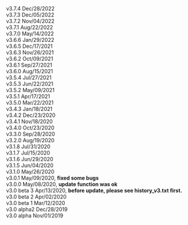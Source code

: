 v3.7.4      Dec/28/2022<br>
v3.7.3      Dec/05/2022<br>
v3.7.2      Nov/04/2022<br>
v3.7.1      Aug/22/2022<br>
v3.7.0      May/14/2022<br>
v3.6.6      Jan/29/2022<br>
v3.6.5      Dec/17/2021<br>
v3.6.3      Nov/26/2021<br>
v3.6.2      Oct/09/2021<br>
v3.6.1      Sep/27/2021<br>
v3.6.0      Aug/15/2021<br>
v3.5.4      Jul/27/2021<br>
v3.5.3      Jun/22/2021<br>
v3.5.2      May/09/2021<br>
v3.5.1      Apr/17/2021<br>
v3.5.0      Mar/22/2021<br>
v3.4.3      Jan/18/2021<br>
v3.4.2      Dec/23/2020<br>
v3.4.1      Nov/18/2020<br>
v3.4.0      Oct/23/2020<br>
v3.3.0      Sep/28/2020<br>
v3.2.0      Aug/19/2020<br>
v3.1.8      Jul/31/2020<br>
v3.1.7      Jul/15/2020<br>
v3.1.6      Jun/29/2020<br>
v3.1.5      Jun/04/2020<br>
v3.1.0      May/26/2020<br>
v3.0.1      May/09/2020, **fixed some bugs**<br>
v3.0.0      May/08/2020, **update function was ok**<br>
v3.0 beta 3 Apr/13/2020, **before update, please see history_v3.txt first.**<br>
v3.0 beta 2 Apr/02/2020<br>
v3.0 beta 1 Mar/12/2020<br>
v3.0 alpha2 Dec/28/2019<br>
v3.0 alpha Nov/01/2019<br>
